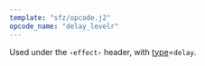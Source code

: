 ```yaml
---
template: "sfz/opcode.j2"
opcode_name: "delay_levelr"
---
```

Used under the `‹effect›` header, with [type]=`delay`.


[type]: type.md#delay
